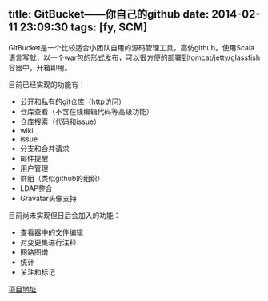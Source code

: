 title: GitBucket——你自己的github
date: 2014-02-11 23:09:30
tags: [fy, SCM]
---

GitBucket是一个比较适合小团队自用的源码管理工具，高仿github。使用Scala语言写就，以一个war包的形式发布，可以很方便的部署到tomcat/jetty/glassfish容器中，开箱即用。

目前已经实现的功能有：

* 公开和私有的git仓库（http访问）
* 仓库查看（不含在线编辑代码等高级功能）
* 仓库搜索（代码和issue）
* wiki
* issue
* 分支和合并请求
* 邮件提醒
* 用户管理
* 群组（类似github的组织）
* LDAP整合
* Gravatar头像支持

目前尚未实现但日后会加入的功能：

* 查看器中的文件编辑
* 对变更集进行注释
* 网路图谱
* 统计
* 关注和标记

[项目地址](https://github.com/takezoe/gitbucket)
